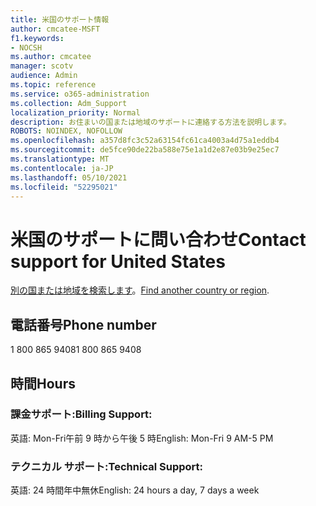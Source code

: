 ```yaml
---
title: 米国のサポート情報
author: cmcatee-MSFT
f1.keywords:
- NOCSH
ms.author: cmcatee
manager: scotv
audience: Admin
ms.topic: reference
ms.service: o365-administration
ms.collection: Adm_Support
localization_priority: Normal
description: お住まいの国または地域のサポートに連絡する方法を説明します。
ROBOTS: NOINDEX, NOFOLLOW
ms.openlocfilehash: a357d8fc3c52a63154fc61ca4003a4d75a1eddb4
ms.sourcegitcommit: de5fce90de22ba588e75e1a1d2e87e03b9e25ec7
ms.translationtype: MT
ms.contentlocale: ja-JP
ms.lasthandoff: 05/10/2021
ms.locfileid: "52295021"
---
```

# <a name="contact-support-for-united-states"></a><span data-ttu-id="24abd-103">米国のサポートに問い合わせ</span><span class="sxs-lookup"><span data-stu-id="24abd-103">Contact support for United States</span></span>

<span data-ttu-id="24abd-104">[別の国または地域を検索します](../../business-video/get-help-support.md)。</span><span class="sxs-lookup"><span data-stu-id="24abd-104">[Find another country or region](../../business-video/get-help-support.md).</span></span>

## <a name="phone-number"></a><span data-ttu-id="24abd-105">電話番号</span><span class="sxs-lookup"><span data-stu-id="24abd-105">Phone number</span></span>
<span data-ttu-id="24abd-106">1 800 865 9408</span><span class="sxs-lookup"><span data-stu-id="24abd-106">1 800 865 9408</span></span>

## <a name="hours"></a><span data-ttu-id="24abd-107">時間</span><span class="sxs-lookup"><span data-stu-id="24abd-107">Hours</span></span>
### <a name="billing-support"></a><span data-ttu-id="24abd-108">課金サポート:</span><span class="sxs-lookup"><span data-stu-id="24abd-108">Billing Support:</span></span>

<span data-ttu-id="24abd-109">英語: Mon-Fri午前 9 時から午後 5 時</span><span class="sxs-lookup"><span data-stu-id="24abd-109">English: Mon-Fri 9 AM-5 PM</span></span>

### <a name="technical-support"></a><span data-ttu-id="24abd-110">テクニカル サポート:</span><span class="sxs-lookup"><span data-stu-id="24abd-110">Technical Support:</span></span>

<span data-ttu-id="24abd-111">英語: 24 時間年中無休</span><span class="sxs-lookup"><span data-stu-id="24abd-111">English: 24 hours a day, 7 days a week</span></span>

